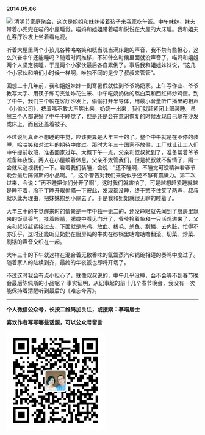 **2014.05.06**

![](http://upload-images.jianshu.io/upload_images/51001-76c29e926ea80ccc.jpg?imageMogr2/auto-orient/strip%7CimageView2/2/w/1240)
清明节家庭聚会，这次是姐姐和妹妹带着孩子来我家吃午饭。中午妹妹、妹夫带着小兜兜在喵的小屋睡觉。喵妈和姐姐带着喵和悦悦在大屋的大床睡。我和姐夫在客厅沙发上坐着看电视。

听着大屋里两个小孩儿各种咯咯笑和咣当咣当满床跑的声音，我不禁有些担心，这么兴奋中午还能睡吗？随着时间推移，不知什么时候里面就没声音了，喵妈和姐姐两个人坚定装睡，于是两个小家伙最后各自累倒了。事后我和姐姐妹妹说，“这几个小家伙和咱们小时候一样啊，唯独不同的是少了叔叔来管管”。

回想二十几年前，我和姐姐妹妹一到寒暑假就住到爷爷奶奶家。上午写作业、爷爷教写大字、用筷子练习夹油炸花生米、中午吃奶奶做的熬白菜和西红柿炒鸡蛋。到了中午，我们三个躺在客厅沙发上，偷偷打开半导体，用最小音量听广播里的相声《小偷公司》，捂着嘴不敢大声笑出来。奶奶一出来，我们就赶紧闭上眼装睡。虽然三个人都说好了中午不睡觉了，但是还是会在意识恢复的时候发现自己躺在沙发或床上，而且还盖着被子。

不过说到真正不想睡的午觉，应该要算是大年三十的了。整个中午就是在不停的装睡、哈哈笑和对过年的期待中度过。那时大年三十国家不放假，工厂就让让工人们中午提前收班，准备回家过年。大概下午一点，父亲和叔叔就到了，准备帮着爷爷准备年夜饭。两人在小屋躺着休息，父亲不太管我们，但是叔叔就不留情了，隔一会就来巡视我们一下。看着我们装睡，会说：”还不睡啊，不睡觉可没精神看春节晚会最后陈佩斯的小品啊。“，这个警告对我们来说似乎还不够有震慑力。第二次过来，会说：”再不睡把你们分开了啊“，这时我们就害怕了，可是越想赶紧睡就越是睡不着，冷不丁睁开眼偷瞄一下彼此，发现都没睡，终于憋不住笑了两声，叔叔就以此为理由，把妹妹抱到小屋去了。于是我和姐姐就很无聊的睡着了。

大年三十的午觉醒来时的情景是一年中独一无二的，还没睁眼就先闻到了厨房里飘来的饭菜香气，揉着眼睛，朦胧中看见门开了，爷爷拎着鱼和一只活鸡进来了，父亲和叔叔赶紧接过去，下面就是杀鸡、放血、拔毛、杀鱼、刮鳞、去内脏，忙得不亦乐乎。这时还能听见奶奶在厨房炖的牛肉在砂锅里咕噜咕噜翻滚、切菜、炒菜、刷锅的声音交织在一起。

大年三十的下午就这样在混合着无数香味的氤氲蒸汽和锅碗相碰的奏鸣中度过了。随着家人的陆续到齐，最终的年夜饭也即将开场了。

不过这时我会有点小担心了，就像叔叔说的，中午几乎没睡，会不会等不到春节晚会最后陈佩斯的小品呢？
事实证明，从记事起的前十几个春节晚会，我没有一次能保持着清醒听到最后的《难忘今宵》。

***


**个人微信公众号，长按二维码加关注，或搜索：摹喵居士**

**喜欢作者写写哪些话题，可以公众号留言**

![](https://github.com/jiluofu/jiluofu.github.com/raw/master/momiaojushi/static/qrcode.jpg)